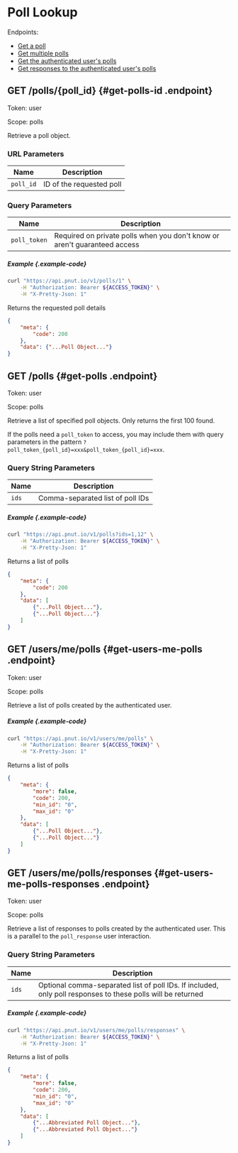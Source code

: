 # Poll Lookup

Endpoints:

* [Get a poll](#get-polls-id)
* [Get multiple polls](#get-polls)
* [Get the authenticated user's polls](#get-users-me-polls)
* [Get responses to the authenticated user's polls](#get-users-me-polls-responses)


## <span class="method method-get">GET</span> /polls/<span class="call-param">{poll_id}</span> {#get-polls-id .endpoint}

Token: <span class="endpoint-meta">user</span>

Scope: <span class="endpoint-meta">polls</span>

Retrieve a poll object.

### URL Parameters

Name|Description
-|-
`poll_id`|ID of the requested poll

### Query Parameters

Name|Description
-|-
`poll_token`|Required on private polls when you don't know or aren't guaranteed access

##### Example {.example-code}

```bash
curl "https://api.pnut.io/v1/polls/1" \
    -H "Authorization: Bearer ${ACCESS_TOKEN}" \
    -H "X-Pretty-Json: 1"
```

Returns the requested poll details

```json
{
    "meta": {
        "code": 200
    },
    "data": {"...Poll Object..."}
}
```



## <span class="method method-get">GET</span> /polls {#get-polls .endpoint}

Token: <span class="endpoint-meta">user</span>

Scope: <span class="endpoint-meta">polls</span>

Retrieve a list of specified poll objects. Only returns the first 100 found.

If the polls need a `poll_token` to access, you may include them with query parameters in the pattern `?poll_token_{poll_id}=xxx&poll_token_{poll_id}=xxx`.

### Query String Parameters

Name|Description
-|-
`ids`|Comma-separated list of poll IDs

##### Example {.example-code}

```bash
curl "https://api.pnut.io/v1/polls?ids=1,12" \
    -H "Authorization: Bearer ${ACCESS_TOKEN}" \
    -H "X-Pretty-Json: 1"
```

Returns a list of polls

```json
{
    "meta": {
        "code": 200
    },
    "data": [
        {"...Poll Object..."},
        {"...Poll Object..."}
    ]
}
```



## <span class="method method-get">GET</span> /users/me/polls {#get-users-me-polls .endpoint}

Token: <span class="endpoint-meta">user</span>

Scope: <span class="endpoint-meta">polls</span>

Retrieve a list of polls created by the authenticated user.

##### Example {.example-code}

```bash
curl "https://api.pnut.io/v1/users/me/polls" \
    -H "Authorization: Bearer ${ACCESS_TOKEN}" \
    -H "X-Pretty-Json: 1"
```

Returns a list of polls

```json
{
    "meta": {
        "more": false,
        "code": 200,
        "min_id": "0",
        "max_id": "0"
    },
    "data": [
        {"...Poll Object..."},
        {"...Poll Object..."}
    ]
}
```


## <span class="method method-get">GET</span> /users/me/polls/responses {#get-users-me-polls-responses .endpoint}

Token: <span class="endpoint-meta">user</span>

Scope: <span class="endpoint-meta">polls</span>

Retrieve a list of responses to polls created by the authenticated user. This is a parallel to the `poll_response` user interaction.

### Query String Parameters

Name|Description
-|-
`ids`|Optional comma-separated list of poll IDs. If included, only poll responses to these polls will be returned

##### Example {.example-code}

```bash
curl "https://api.pnut.io/v1/users/me/polls/responses" \
    -H "Authorization: Bearer ${ACCESS_TOKEN}" \
    -H "X-Pretty-Json: 1"
```

Returns a list of polls

```json
{
    "meta": {
        "more": false,
        "code": 200,
        "min_id": "0",
        "max_id": "0"
    },
    "data": [
        {"...Abbreviated Poll Object..."},
        {"...Abbreviated Poll Object..."}
    ]
}
```